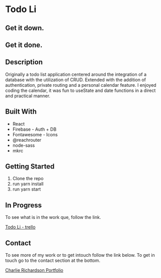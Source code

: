 # Todo Li
## Get it down. 
## Get it done.

## Description

Originally a todo list application centered around the integration of a database with the utilization of CRUD. Extended with the addition of authentication, private routing and a personal calendar feature.  I enjoyed coding the calendar, it was fun to useState and date functions in a direct and practical manner. 

## Built With 

* React
* Firebase - Auth + DB
* Fontawesome - Icons
* @reachrouter
* node-sass
* mkrc

## Getting Started

1. Clone the repo
2. run yarn install
3. run yarn start

## In Progress 

To see what is in the work que, follow the link.

[Todo Li - trello](https://trello.com/b/FWtMj3Vw/todo-li)

## Contact

To see more of my work or to get intouch follow the link below. To get in touch go to the contact section at the bottom.

[Charlie Richardson Portfolio](https://www.charlie-richardson.co.uk/)


